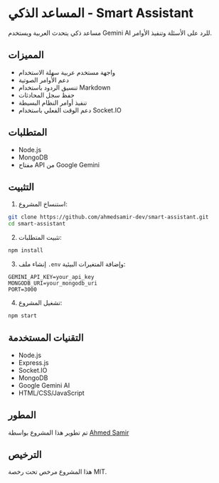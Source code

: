 # المساعد الذكي - Smart Assistant

مساعد ذكي يتحدث العربية ويستخدم Gemini AI للرد على الأسئلة وتنفيذ الأوامر.

## المميزات

- واجهة مستخدم عربية سهلة الاستخدام
- دعم الأوامر الصوتية
- تنسيق الردود باستخدام Markdown
- حفظ سجل المحادثات
- تنفيذ أوامر النظام البسيطة
- دعم الوقت الفعلي باستخدام Socket.IO

## المتطلبات

- Node.js
- MongoDB
- مفتاح API من Google Gemini

## التثبيت

1. استنساخ المشروع:

```bash
git clone https://github.com/ahmedsamir-dev/smart-assistant.git
cd smart-assistant
```

2. تثبيت المتطلبات:

```bash
npm install
```

3. إنشاء ملف `.env` وإضافة المتغيرات البيئية:

```
GEMINI_API_KEY=your_api_key
MONGODB_URI=your_mongodb_uri
PORT=3000
```

4. تشغيل المشروع:

```bash
npm start
```

## التقنيات المستخدمة

- Node.js
- Express.js
- Socket.IO
- MongoDB
- Google Gemini AI
- HTML/CSS/JavaScript

## المطور

تم تطوير هذا المشروع بواسطة [Ahmed Samir](https://github.com/ahmedsamir-dev)

## الترخيص

هذا المشروع مرخص تحت رخصة MIT.
